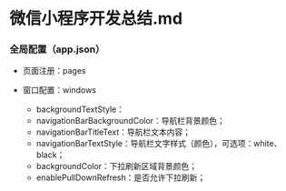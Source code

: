 # 微信小程序开发总结.md

### 全局配置（app.json）

- 页面注册：pages

- 窗口配置：windows
  - backgroundTextStyle：
  - navigationBarBackgroundColor：导航栏背景颜色；
  - navigationBarTitleText：导航栏文本内容；
  - navigationBarTextStyle：导航栏文字样式（颜色），可选项：white、black；
  - backgroundColor：下拉刷新区域背景颜色；
  - enablePullDownRefresh：是否允许下拉刷新；

